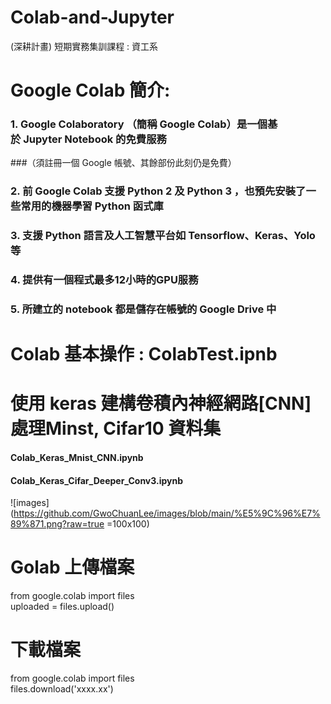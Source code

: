 # Colab-and-Jupyter
(深耕計畫) 短期實務集訓課程 :  資工系

# Google Colab 簡介: 
### 1. Google Colaboratory （簡稱 Google Colab）是一個基於 Jupyter Notebook 的免費服務 <br>
###（須註冊一個 Google 帳號、其餘部份此刻仍是免費）
### 2. 前 Google Colab 支援 Python 2 及 Python 3 ，也預先安裝了一些常用的機器學習 Python 函式庫 
### 3. 支援 Python 語言及人工智慧平台如 Tensorflow、Keras、Yolo等
### 4. 提供有一個程式最多12小時的GPU服務
### 5. 所建立的 notebook 都是儲存在帳號的  Google Drive 中


# Colab 基本操作 : ColabTest.ipnb
# 使用 keras 建構卷積內神經網路[CNN] 處理Minst, Cifar10 資料集
#### Colab_Keras_Mnist_CNN.ipynb
#### Colab_Keras_Cifar_Deeper_Conv3.ipynb

![images](https://github.com/GwoChuanLee/images/blob/main/%E5%9C%96%E7%89%871.png?raw=true =100x100)

# Golab 上傳檔案
from google.colab import files <br>
uploaded = files.upload()

# 下載檔案
from google.colab import files <br>
files.download('xxxx.xx')



